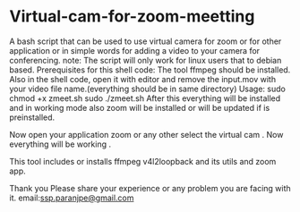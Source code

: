 # Virtual-cam-for-zoom-meetting
A bash script that can be used to use virtual camera for zoom or for other application or in simple words for adding a video to your camera for conferencing.
note: The script will only work for linux users that to debian based.
Prerequisites for this shell code:
The tool ffmpeg should be installed.
Also in the shell code, open it with editor and remove the input.mov with your video file name.(everything should be in same directory)
Usage: sudo chmod +x zmeet.sh
       sudo ./zmeet.sh
After this everything will be installed and in working mode also zoom will be installed or will be updated if is preinstalled.

Now open your application zoom or any other select the virtual cam . Now everything will be working .

This tool includes or installs ffmpeg v4l2loopback and its utils and zoom app.

Thank you 
Please share your experience or any problem you are facing with it.
email:ssp.paranjpe@gmail.com
